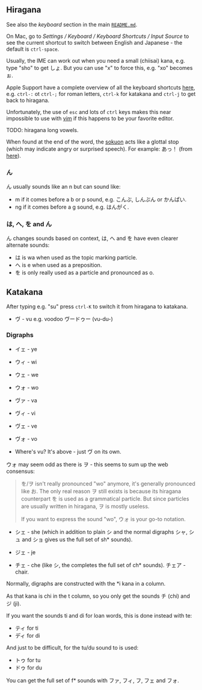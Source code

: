 Hiragana
--------

See also the _keyboard_ section in the main [`README.md`](README.md).

On Mac, go to _Settings / Keyboard / Keyboard Shortcuts / Input Source_ to see the current shortcut to switch between English and Japanese - the default is `ctrl-space`.

Usually, the IME can work out when you need a small (chiisai) kana, e.g. type "sho" to get しょ. But you can use "x" to force this, e.g. "xo" becomes ぉ.

Apple Support have a complete overview of all the keyboard shortcuts [here](https://support.apple.com/guide/japanese-input-method/keyboard-shortcuts-jpim10263/mac), e.g. `ctrl-:` ot `ctrl-;` for roman letters, `ctrl-k` for katakana and `ctrl-j` to get back to hiragana.

Unfortunately, the use of `esc` and lots of `ctrl` keys makes this near impossible to use with [vim](https://en.wikipedia.org/wiki/Vim_(text_editor)) if this happens to be your favorite editor.

TODO: hiragana long vowels.

When found at the end of the word, the [sokuon](https://en.wikipedia.org/wiki/Sokuon) acts like a glottal stop (which may indicate angry or surprised speech). For example: あっ！ (from [here](https://www.japanesepod101.com/lesson/how-to-write-in-japanese-hiragana-and-katakana-4-the-hiragana-t-column?lp=160)).

### ん

ん usually sounds like an n but can sound like:

* m if it comes before a b or p sound, e.g. こんぶ, しんぶん or かんぱい.
* ng if it comes before a g sound, e.g. はんがく.

### は, へ, を and ん

ん changes sounds based on context, は, へ and を have even clearer alternate sounds:

* は is wa when used as the topic marking particle.
* へ is e when used as a preposition.
* を is only really used as a particle and pronounced as o.

Katakana
--------

After typing e.g. "su" press `ctrl-K` to switch it from hiragana to katakana.

* ヴ - vu e.g. voodoo  ヴードゥー (vu-du-)

### Digraphs

* イェ - ye

* ウィ - wi
* ウェ - we
* ウォ - wo

* ヴァ - va
* ヴィ - vi
* ヴェ - ve
* ヴォ - vo
* Where's vu? It's above - just ヴ on its own.

ウォ may seem odd as there is ヲ - this seems to sum up the web consensus:

> を/ヲ isn't really pronounced "wo" anymore, it's generally pronounced like お.
> The only real reason ヲ still exists is because its hiragana counterpart を
> is used as a grammatical particle. But since particles are usually written in
> hiragana, ヲ is mostly useless.
> 
> If you want to express the sound "wo", ウォ is your go-to notation.

* シェ - she (which in addition to plain シ and the normal digraphs シャ, シュ and ショ gives us the full set of sh* sounds).
* ジェ - je

* チェ - che (like シ, the completes the full set of ch* sounds). チェア - chair.

Normally, digraphs are constructed with the *i kana in a column.

As that kana is chi in the t column, so you only get the sounds チ (chi) and ジ (ji).

If you want the sounds ti and di for loan words, this is done instead with te:

* ティ for ti
* ディ for di

And just to be difficult, for the tu/du sound to is used:

* トゥ for tu
* ドゥ for du

You can get the full set of f* sounds with ファ, フィ, フ, フェ and フォ.
